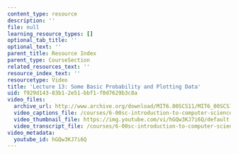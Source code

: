 ```yaml
---
content_type: resource
description: ''
file: null
learning_resource_types: []
optional_tab_title: ''
optional_text: ''
parent_title: Resource Index
parent_type: CourseSection
related_resources_text: ''
resource_index_text: ''
resourcetype: Video
title: 'Lecture 13: Some Basic Probability and Plotting Data'
uid: f929d143-83b1-2e51-bbf1-f0d7629b3c8a
video_files:
  archive_url: http://www.archive.org/download/MIT6.00SCS11/MIT6_00SCS11_lec13_300k.mp4
  video_captions_file: /courses/6-00sc-introduction-to-computer-science-and-programming-spring-2011/735308e5bd83515fb8a2db3b0788d51c_hGQw3KJ7i6Q.vtt
  video_thumbnail_file: https://img.youtube.com/vi/hGQw3KJ7i6Q/default.jpg
  video_transcript_file: /courses/6-00sc-introduction-to-computer-science-and-programming-spring-2011/8601f8f107d17869e6a86ba84c20c84a_hGQw3KJ7i6Q.pdf
video_metadata:
  youtube_id: hGQw3KJ7i6Q
---
```

